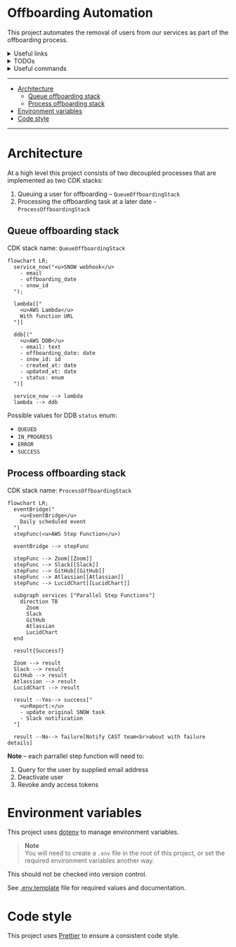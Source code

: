 # Offboarding Automation

This project automates the removal of users from our services as part of the
offboarding process.

<details>
<summary>Useful links</summary>

- Confluence doc:
  https://ac3-wiki.atlassian.net/wiki/spaces/CAST/pages/4040458353/Offboarding+Automation+WIP
- Temporary repo: https://github.com/atenni/offboarding-automation
</details>

<details>
<summary>TODOs</summary>

- [x] Push to personal GitHub repo
- [ ] Bootstrap CDK into sandbox acct (profile: TEMP-personalAwsAcct)
  - _Obviously this should just be infra-as-code and not include anything AC3
    specific._
- [x] Set up prettier
- [ ] CI/CD tests and code quality
- [ ] CI/CD deployment
- [ ] Implement [Lambda PowerTools]
- [ ] Write helper functions for DDB queries
- [ ] Write quick dev helper script to populate/reset local DDB with sample data
- [ ] Write tests for all functions
- [ ] Report on test coverage
- [ ] ~Write tests for all CDK stacks?
- [ ] Set up sample events for local dev
- [ ] Set up `npm run` scripts for local dev (lambda, DDB, and step functions)
- [ ] Make doco great (keep in sync with [Confluence doc])
- [ ] Add repo badges
- [ ] What tags will we use? (ie. team:cas, repo:github.com/{}...}, env:prod,
      service:offboarding-automation, etc.)

[Lambda PowerTools]:
  https://awslabs.github.io/aws-lambda-powertools-typescript/latest/
[Confluence doc]:
  https://ac3-wiki.atlassian.net/wiki/spaces/CAST/pages/4040458353/Offboarding+Automation+WIP

</details>

<details>
<summary>Useful commands</summary>

- `npm run build` compile typescript to js
- `npm run watch` watch for changes and compile
- `npm run test` perform the jest unit tests
- `cdk deploy` deploy this stack to your default AWS account/region
- `cdk diff` compare deployed stack with current state
- `cdk synth` emits the synthesized CloudFormation template
</details>

---

- [Architecture](#architecture)
  - [Queue offboarding stack](#queue-offboarding-stack)
  - [Process offboarding stack](#process-offboarding-stack)
- [Environment variables](#environment-variables)
- [Code style](#code-style)

---

# Architecture

At a high level this project consists of two decoupled processes that are
implemented as two CDK stacks:

1. Queuing a user for offboarding – `QueueOffboardingStack`
2. Processing the offboarding task at a later date - `ProcessOffboardingStack`

## Queue offboarding stack

CDK stack name: `QueueOffboardingStack`

```mermaid
flowchart LR;
  service_now("<u>SNOW webhook</u>
    - email
    - offboarding_date
    - snow_id
  ");

  lambda[["
    <u>AWS Lambda</u>
    With function URL
  "]]

  ddb[("
    <u>AWS DDB</u>
    - email: text
    - offboarding_date: date
    - snow_id: id
    - created_at: date
    - updated_at: date
    - status: enum
  ")]

  service_now --> lambda
  lambda --> ddb
```

Possible values for DDB `status` enum:

- `QUEUED`
- `IN_PROGRESS`
- `ERROR`
- `SUCCESS`

## Process offboarding stack

CDK stack name: `ProcessOffboardingStack`

```mermaid
flowchart LR;
  eventBridge("
    <u>EventBridge</u>
    Daily scheduled event
  ")
  stepFunc(<u>AWS Step Function</u>)

  eventBridge --> stepFunc

  stepFunc --> Zoom[[Zoom]]
  stepFunc --> Slack[[Slack]]
  stepFunc --> GitHub[[GitHub]]
  stepFunc --> Atlassian[[Atlassian]]
  stepFunc --> LucidChart[[LucidChart]]

  subgraph services ["Parallel Step Functions"]
    direction TB
      Zoom
      Slack
      GitHub
      Atlassian
      LucidChart
  end

  result{Success?}

  Zoom --> result
  Slack --> result
  GitHub --> result
  Atlassian --> result
  LucidChart --> result

  result --Yes--> success["
    <u>Report:</u>
    - update original SNOW task
    - Slack notification
  "]

  result --No--> failure[Notify CAST team<br>about with failure details]

```

**Note** – each parrallel step function will need to:

1. Query for the user by supplied email address
2. Deactivate user
3. Revoke andy access tokens

# Environment variables

This project uses [dotenv] to manage environment variables.

> **Note**  
> You will need to create a `.env` file in the root of this project, or set the
> required environment variables another way.

This should not be checked into version control.

See [.env.template] file for required values and documentation.

[.env.template]: /.env.template
[dotenv]: https://github.com/motdotla/dotenv

# Code style

This project uses [Prettier] to ensure a consistent code style.

[Prettier]: https://prettier.io/
